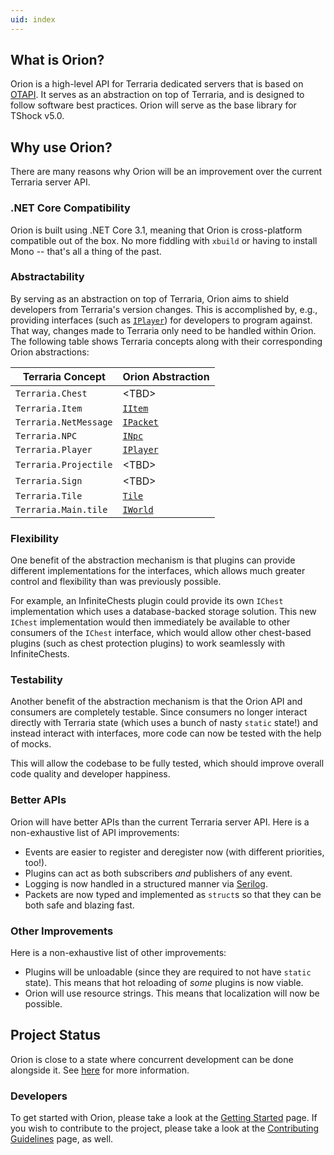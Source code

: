 ```yaml
---
uid: index
---
```


## What is Orion?

Orion is a high-level API for Terraria dedicated servers that is based on [OTAPI](https://github.com/DeathCradle/Open-Terraria-API/). It serves as an abstraction on top of Terraria, and is designed to follow software best practices. Orion will serve as the base library for TShock v5.0.

## Why use Orion?

There are many reasons why Orion will be an improvement over the current Terraria server API.

### .NET Core Compatibility

Orion is built using .NET Core 3.1, meaning that Orion is cross-platform compatible out of the box. No more fiddling with `xbuild` or having to install Mono -- that's all a thing of the past.

### Abstractability

By serving as an abstraction on top of Terraria, Orion aims to shield developers from Terraria's version changes. This is accomplished by, e.g., providing interfaces (such as [`IPlayer`](xref:Orion.Players.IPlayer)) for developers to program against. That way, changes made to Terraria only need to be handled within Orion. The following table shows Terraria concepts along with their corresponding Orion abstractions:

| Terraria Concept | Orion Abstraction |
|------------------|-------------------|
| `Terraria.Chest` | &lt;TBD&gt; |
| `Terraria.Item` | [`IItem`](xref:Orion.Items.IItem) |
| `Terraria.NetMessage` | [`IPacket`](xref:Orion.Packets.IPacket) |
| `Terraria.NPC` | [`INpc`](xref:Orion.Npcs.INpc) |
| `Terraria.Player` | [`IPlayer`](xref:Orion.Players.IPlayer) |
| `Terraria.Projectile` | &lt;TBD&gt; |
| `Terraria.Sign` | &lt;TBD&gt; |
| `Terraria.Tile` | [`Tile`](xref:Orion.World.Tiles.Tile) |
| `Terraria.Main.tile` | [`IWorld`](xref:Orion.World.IWorld) |

### Flexibility

One benefit of the abstraction mechanism is that plugins can provide different implementations for the interfaces, which allows much greater control and flexibility than was previously possible.

For example, an InfiniteChests plugin could provide its own `IChest` implementation which uses a database-backed storage solution. This new `IChest` implementation would then immediately be available to other consumers of the `IChest` interface, which would allow other chest-based plugins (such as chest protection plugins) to work seamlessly with InfiniteChests.

### Testability

Another benefit of the abstraction mechanism is that the Orion API and consumers are completely testable. Since consumers no longer interact directly with Terraria state (which uses a bunch of nasty `static` state!) and instead interact with interfaces, more code can now be tested with the help of mocks.

This will allow the codebase to be fully tested, which should improve overall code quality and developer happiness.

### Better APIs

Orion will have better APIs than the current Terraria server API. Here is a non-exhaustive list of API improvements:

* Events are easier to register and deregister now (with different priorities, too!).
* Plugins can act as both subscribers _and_ publishers of any event.
* Logging is now handled in a structured manner via [Serilog](https://serilog.net/).
* Packets are now typed and implemented as `struct`s so that they can be both safe and blazing fast.

### Other Improvements

Here is a non-exhaustive list of other improvements:

* Plugins will be unloadable (since they are required to not have `static` state). This means that hot reloading of _some_ plugins is now viable.
* Orion will use resource strings. This means that localization will now be possible.

## Project Status

Orion is close to a state where concurrent development can be done alongside it. See [here](https://github.com/Pryaxis/orion/issues/55) for more information.

### Developers

To get started with Orion, please take a look at the [Getting Started](xref:getting_started) page. If you wish to contribute to the project, please take a look at the [Contributing Guidelines](xref:contributing_guidelines) page, as well.
